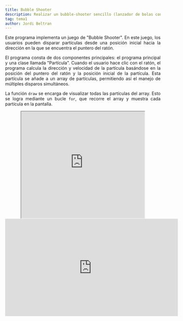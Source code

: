 ```yaml
---
title: Bubble Shooter
description: Realizar un bubble-shooter sencillo (lanzador de bolas con velocidad constante)
tag: tema1
author: Jordi Beltran
---
```

<div style="text-align: justify;">
Este programa implementa un juego de "Bubble Shooter". En este juego, los usuarios pueden disparar partículas desde una posición inicial hacia la dirección en la que se encuentra el puntero del ratón.

El programa consta de dos componentes principales: el programa principal y una clase llamada "Partícula". Cuando el usuario hace clic con el ratón, el programa calcula la dirección y velocidad de la partícula basándose en la posición del puntero del ratón y la posición inicial de la partícula. Esta partícula se añade a un array de partículas, permitiendo así el manejo de múltiples disparos simultáneos.

La función `draw` se encarga de visualizar todas las partículas del array. Esto se logra mediante un bucle `for`, que recorre el array y muestra cada partícula en la pantalla.
</div>

<div align="center">
<iframe src="https://editor.p5js.org/beltranj/full/zyfJQWMs9" width="400" height="345"></iframe>

<br>

<iframe width="560" height="315" src="https://www.youtube.com/embed/oDlCEWrBLcc?si=Gf5y1cj5w5T5-PxZ" title="YouTube video player" frameborder="0" allow="accelerometer; autoplay; clipboard-write; encrypted-media; gyroscope; picture-in-picture; web-share" referrerpolicy="strict-origin-when-cross-origin" allowfullscreen></iframe>
</div>
